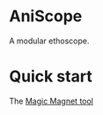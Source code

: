 # AniScope
A modular ethoscope. 

# Quick start

The [Magic Magnet tool](https://www.printables.com/model/409283-the-magic-magnet-tool)
